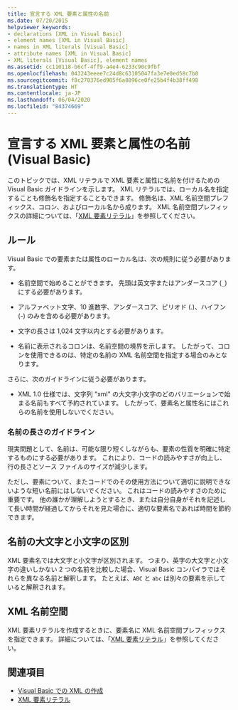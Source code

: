 ```yaml
---
title: 宣言する XML 要素と属性の名前
ms.date: 07/20/2015
helpviewer_keywords:
- declarations [XML in Visual Basic]
- element names [XML in Visual Basic]
- names in XML literals [Visual Basic]
- attribute names [XML in Visual Basic]
- XML literals [Visual Basic], element names
ms.assetid: cc110118-b6cf-4ff9-a4e4-6233c90c9fbf
ms.openlocfilehash: 043243eeee7c24d8c63105047fa3e7e0ed58c7b0
ms.sourcegitcommit: f8c270376ed905f6a8896ce0fe25b4f4b38ff498
ms.translationtype: HT
ms.contentlocale: ja-JP
ms.lasthandoff: 06/04/2020
ms.locfileid: "84374669"
---
```

# <a name="names-of-declared-xml-elements-and-attributes-visual-basic"></a>宣言する XML 要素と属性の名前 (Visual Basic)
このトピックでは、XML リテラルで XML 要素と属性に名前を付けるための Visual Basic ガイドラインを示します。  XML リテラルでは、ローカル名を指定することも修飾名を指定することもできます。 修飾名は、XML 名前空間プレフィックス、コロン、およびローカル名から成ります。 XML 名前空間プレフィックスの詳細については、「[XML 要素リテラル](../../../language-reference/xml-literals/xml-element-literal.md)」を参照してください。  
  
## <a name="rules"></a>ルール  
 Visual Basic での要素または属性のローカル名は、次の規則に従う必要があります。  
  
- 名前空間で始めることができます。 先頭は英文字またはアンダースコア (`_`) にする必要があります。  
  
- アルファベット文字、10 進数字、アンダースコア、ピリオド (.)、ハイフン (-) のみを含める必要があります。  
  
- 文字の長さは 1,024 文字以内とする必要があります。  
  
- 名前に表示されるコロンは、名前空間の境界を示します。 したがって、コロンを使用できるのは、特定の名前の XML 名前空間を指定する場合のみとなります。  
  
 さらに、次のガイドラインに従う必要があります。  
  
- XML 1.0 仕様では、文字列 "xml" の大文字小文字のどのバリエーションで始まる名前もすべて予約されています。 したがって、要素名と属性名にはこれらの名前を使用しないでください。  
  
### <a name="name-length-guidelines"></a>名前の長さのガイドライン  
 現実問題として、名前は、可能な限り短くしながらも、要素の性質を明確に特定するものにする必要があります。 これにより、コードの読みやすさが向上し、行の長さとソース ファイルのサイズが減少します。  
  
 ただし、要素について、またコードでのその使用方法について適切に説明できないような短い名前にはしないでください。 これはコードの読みやすさのために重要です。 他の誰かが理解しようとするとき、または自分自身がそれを記述して長い時間が経過してからそれを見た場合に、適切な要素名であれば時間を節約できます。  
  
## <a name="case-sensitivity-in-names"></a>名前の大文字と小文字の区別  
 XML 要素名では大文字と小文字が区別されます。 つまり、英字の大文字と小文字の違いしかない 2 つの名前を比較した場合、Visual Basic コンパイラではそれらを異なる名前と解釈します。 たとえば、`ABC` と `abc` は別々の要素を示していると解釈されます。  
  
## <a name="xml-namespaces"></a>XML 名前空間  
 XML 要素リテラルを作成するときに、要素名に XML 名前空間プレフィックスを指定できます。 詳細については、「[XML 要素リテラル](../../../language-reference/xml-literals/xml-element-literal.md)」を参照してください。  
  
## <a name="see-also"></a>関連項目

- [Visual Basic での XML の作成](creating-xml.md)
- [XML 要素リテラル](../../../language-reference/xml-literals/xml-element-literal.md)
